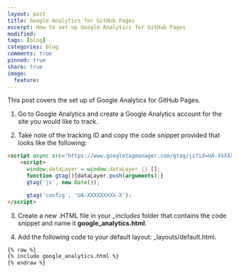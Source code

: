 ```yaml
---
layout: post
title: Google Analytics for GitHub Pages
excerpt: How to set up Google Analytics for GitHub Pages
modified:
tags: [blog]
categories: blog
comments: true
pinned: true
share: true
image:
  feature:
---
```


This post covers the set up of Google Analytics for GitHub Pages.

1. Go to Google Analytics and create a Google Analytics account for the site you would like to track.

2. Take note of the tracking ID and copy the code snippet provided that looks like the following:

```html
<script async src="https://www.googletagmanager.com/gtag/js?id=UA-XXXXXXXXX-X"></script>
    <script>
      window.dataLayer = window.dataLayer || [];
      function gtag(){dataLayer.push(arguments);}
      gtag('js', new Date());

      gtag('config', 'UA-XXXXXXXXX-X');
</script>
```

3. Create a new .HTML file in your *_includes* folder that contains the code snippet and name it **google_analytics.html**.

4. Add the following code to your default layout: _layouts/default.html.

```html
{% raw %}
{% include google_analytics.html %}
{% endraw %}
```
